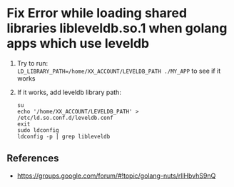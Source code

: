 
# Fix Error while loading shared libraries libleveldb.so.1 when golang apps which use leveldb

1. Try to run:  
   `LD_LIBRARY_PATH=/home/XX_ACCOUNT/LEVELDB_PATH ./MY_APP` to see if it works

2. If it works, add leveldb library path:  

       su
       echo '/home/XX_ACCOUNT/LEVELDB_PATH' > /etc/ld.so.conf.d/leveldb.conf
       exit
       sudo ldconfig
       ldconfig -p | grep libleveldb
   
## References
* <https://groups.google.com/forum/#!topic/golang-nuts/rllHbvhS9nQ>
